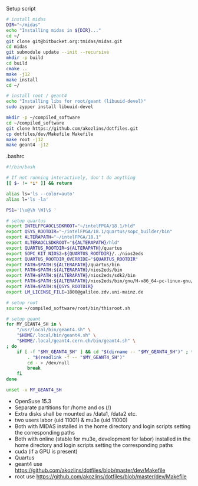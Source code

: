 Setup script
```bash
# install midas
DIR="~/midas"
echo "Installing midas in ${DIR}..."
cd ~/
git clone git@bitbucket.org:tmidas/midas.git
cd midas
git submodule update --init --recursive
mkdir -p build
cd build
cmake ..
make -j12
make install
cd ~/

# install root / geant4
echo "Installing libs for root/geant (libuuid-devel)"
sudo zypper install libuuid-devel

mkdir -p ~/compiled_software
cd ~/compiled_software
git clone https://github.com/akozlins/dotfiles.git
cp dotfiles/dev/Makefile Makefile
make root -j12
make geant4 -j12

```

.bashrc

```bash
#!/bin/bash

# If not running interactively, don't do anything
[[ $- != *i* ]] && return

alias ls='ls --color=auto'
alias l='ls -la'

PS1='[\u@\h \W]\$ '

# setup quartus
export INTELFPGAOCLSDKROOT="~/intelFPGA/18.1/hld"
export QSYS_ROOTDIR="~/intelFPGA/18.1/quartus/sopc_builder/bin"
export ALTERAPATH="~/intelFPGA/18.1"
export ALTERAOCLSDKROOT="${ALTERAPATH}/hld"
export QUARTUS_ROOTDIR=${ALTERAPATH}/quartus
export SOPC_KIT_NIOS2=${QUARTUS_ROOTDIR}/../nios2eds
export QUARTUS_ROOTDIR_OVERRIDE="$QUARTUS_ROOTDIR"
export PATH=$PATH:${ALTERAPATH}/quartus/bin
export PATH=$PATH:${ALTERAPATH}/nios2eds/bin
export PATH=$PATH:${ALTERAPATH}/nios2eds/sdk2/bin
export PATH=$PATH:${ALTERAPATH}/nios2eds/bin/gnu/H-x86_64-pc-linux-gnu/bin
export PATH=$PATH:${QSYS_ROOTDIR}
export LM_LICENSE_FILE=1800@galileo.zdv.uni-mainz.de

# setup root
source ~/compiled_software/root/bin/thisroot.sh

# setup geant
for MY_GEANT4_SH in \
    "/usr/local/bin/geant4.sh" \
    "$HOME/.local/bin/geant4.sh" \
    "$HOME/.local/geant4.cern.ch/bin/geant4.sh" \
; do
    if [ -f "$MY_GEANT4_SH" ] && cd "$(dirname -- "$MY_GEANT4_SH")" ; then
        . "$(readlink -f -- "$MY_GEANT4_SH")"
        cd - > /dev/null
        break
    fi
done

unset -v MY_GEANT4_SH

```



* OpenSuse 15.3
* Separate partitions for /home and os (/)
* Extra disks shall be mounted as /data1, /data2 etc.
* two users labor (uid 11001) & mu3e (uid 11000)
* Both with MIDAS installed in the home directory and login scripts setting the corresponding paths
* Both with online (stable for mu3e, development for labor) installed in the home directory and login scripts setting the corresponding paths
* cuda (if a GPU is present)
* Quartus
* geant4 use https://github.com/akozlins/dotfiles/blob/master/dev/Makefile
* root use https://github.com/akozlins/dotfiles/blob/master/dev/Makefile